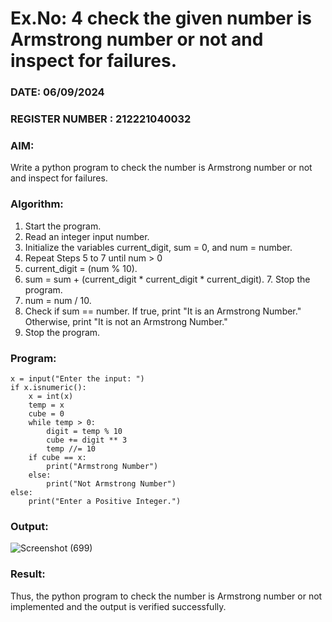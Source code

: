 # Ex.No: 4 check the given number is Armstrong number or not and inspect for failures.
### DATE: 06/09/2024                                                                           
### REGISTER NUMBER : 212221040032
### AIM: 
Write a python program to check the number is Armstrong number or not and inspect for failures.

### Algorithm:
1.  Start the program.
2.	Read an integer input number.
3.	Initialize the variables current_digit, sum = 0, and num = number.
4.	Repeat Steps 5 to 7 until num > 0
5.	current_digit = (num % 10).
6.	sum = sum + (current_digit * current_digit * current_digit). 7. Stop the program.
7.	num = num / 10.
8.	Check if sum == number. If true, print "It is an Armstrong Number." Otherwise, print "It is not an Armstrong Number."
9.	Stop the program.

### Program:
```
x = input("Enter the input: ")
if x.isnumeric():
    x = int(x)
    temp = x
    cube = 0
    while temp > 0:
        digit = temp % 10
        cube += digit ** 3
        temp //= 10
    if cube == x:
        print("Armstrong Number")
    else:
        print("Not Armstrong Number")
else:
    print("Enter a Positive Integer.")

```













### Output:

![Screenshot (699)](https://github.com/user-attachments/assets/7789da37-1599-49fb-b57b-348f744d74d5)






### Result:
Thus, the python program to check the number is Armstrong number or not implemented and the output is verified successfully.



